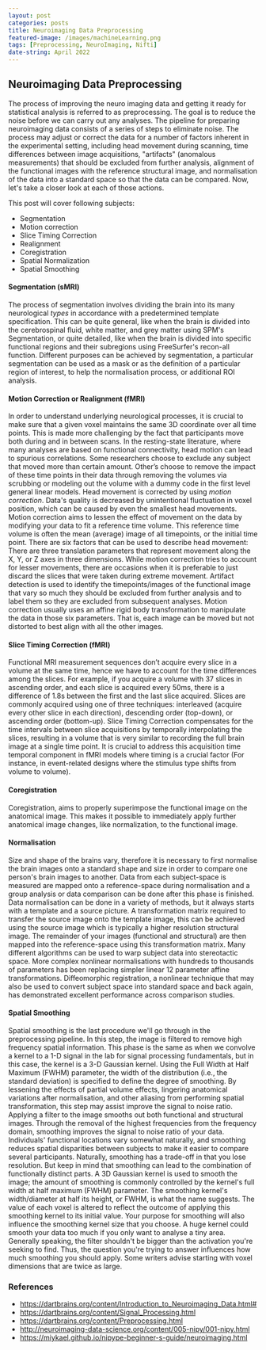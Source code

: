 ```yaml
---
layout: post
categories: posts
title: Neuroimaging Data Preprocessing
featured-image: /images/machineLearning.png
tags: [Preprocessing, NeuroImaging, Nifti]
date-string: April 2022
---
```


## Neuroimaging Data Preprocessing

The process of improving the neuro imaging data and getting it ready for statistical analysis is referred to as preprocessing. The goal is to reduce the noise before we can carry out any analyses. The pipeline for preparing neuroimaging data consists of a series of steps to eliminate noise. The process may adjust or correct the data for a number of factors inherent in the experimental setting, including head movement during scanning, time differences between image acquisitions, "artifacts" (anomalous measurements) that should be excluded from further analysis, alignment of the functional images with the reference structural image, and normalisation of the data into a standard space so that the data can be compared. Now, let's take a closer look at each of those actions. 

This post will cover following subjects:

+ Segmentation
+ Motion correction
+ Slice Timing Correction
+ Realignment
+ Coregistration
+ Spatial Normalization
+ Spatial Smoothing


#### Segmentation (sMRI)

The process of segmentation involves dividing the brain into its many neurological *types* in accordance with a predetermined template specification. This can be quite general, like when the brain is divided into the cerebrospinal fluid, white matter, and grey matter using SPM's Segmentation, or quite detailed, like when the brain is divided into specific functional regions and their subregions using FreeSurfer's recon-all function. Different purposes can be achieved by segmentation, a particular segmentation  can be used as a mask or as the definition of a particular region of interest, to help the normalisation process, or additional ROI analysis.

#### Motion Correction or Realignment (fMRI)


In order to understand underlying neurological processes, it is crucial to make sure that a given voxel maintains the same 3D coordinate over all time points. This is made more challenging by the fact that participants move both during and in between scans. In the resting-state literature, where many analyses are based on functional connectivity, head motion can lead to spurious correlations. Some researchers choose to exclude any subject that moved more than certain amount. Other’s choose to remove the impact of these time points in their data through removing the volumes via scrubbing or modeling out the volume with a dummy code in the first level general linear models. Head movement is corrected by using *motion correction*. Data's quality is decreased by unintentional fluctuation in voxel position, which can be caused by even the smallest head movements. Motion correction aims to lessen the effect of movement on the data by modifying your data to fit a reference time volume. This reference time volume is often the mean (average) image of all timepoints, or the initial time point. There are six factors that can be used to describe head movement: There are three translation parameters that represent movement along the X, Y, or Z axes in three dimensions. While motion correction tries to account for lesser movements, there are occasions when it is preferable to just discard the slices that were taken during extreme  movement. Artifact detection is used to identify the timepoints/images of the functional image that vary so much they should be excluded from further analysis and to label them so they are excluded from subsequent analyses. Motion correction usually uses an affine rigid body transformation to manipulate the data in those six parameters. That is, each image can be moved but not distorted to best align with all the other images.  

#### Slice Timing Correction (fMRI)

Functional MRI measurement sequences don’t acquire every slice in a volume at the same time, hence we have to account for the time differences among the slices. For example, if you acquire a volume with 37 slices in ascending order, and each slice is acquired every 50ms, there is a difference of 1.8s between the first and the last slice acquired. Slices are commonly acquired using one of three techniques: interleaved (acquire every other slice in each direction), descending order (top-down), or ascending order (bottom-up). Slice Timing Correction compensates for the time intervals between slice acquisitions by temporally interpolating the slices, resulting in a volume that is very similar to recording the full brain image at a single time point. It is crucial to address this acquisition time temporal component in fMRI models where timing is a crucial factor (For instance, in event-related designs where the stimulus type shifts from volume to volume).

#### Coregistration

Coregistration, aims to properly superimpose the functional image on the anatomical image. This makes it possible to immediately apply further anatomical image changes, like normalization, to the functional image.

#### Normalisation

Size and shape of the brains vary, therefore it is necessary to first normalise the brain images onto a standard shape and size in order to compare one person's brain images to another. Data from each subject-space is measured are mapped onto a reference-space during normalisation and a group analysis or data comparison can be done after this phase is finished. Data normalisation can be done in a variety of methods, but it always starts with a template and a source picture. A transformation matrix required to transfer the source image onto the template image, this can be achieved using the source image which is typically a higher resolution structural image. The remainder of your images (functional and structural) are then mapped into the reference-space using this transformation matrix. Many different algorithms can be used to warp subject data into stereotactic space. More complex nonlinear normalisations with hundreds to thousands of parameters has been replacing simpler linear 12 parameter affine transformations. Diffeomorphic registration, a nonlinear technique that may also be used to convert subject space into standard space and back again, has demonstrated excellent performance across comparison studies. 


#### Spatial Smoothing

Spatial smoothing is the last procedure we'll go through in the preprocessing pipeline. In this step, the image is filtered to remove high frequency spatial information. This phase is the same as when we convolve a kernel to a 1-D signal in the lab for signal processing fundamentals, but in this case, the kernel is a 3-D Gaussian kernel. Using the Full Width at Half Maximum (FWHM) parameter, the width of the distribution (i.e., the standard deviation) is specified to define the degree of smoothing. By lessening the effects of partial volume effects, lingering anatomical variations after normalisation, and other aliasing from performing spatial transformation, this step may assist improve the signal to noise ratio. Applying a filter to the image smooths out both functional and structural images. Through the removal of the highest frequencies from the frequency domain, smoothing improves the signal to noise ratio of your data. Individuals' functional locations vary somewhat naturally, and smoothing reduces spatial disparities between subjects to make it easier to compare several participants. Naturally, smoothing has a trade-off in that you lose resolution. But keep in mind that smoothing can lead to the combination of functionally distinct parts. A 3D Gaussian kernel is used to smooth the image; the amount of smoothing is commonly controlled by the kernel's full width at half maximum (FWHM) parameter. The smoothing kernel's width/diameter at half its height, or FWHM, is what the name suggests. The value of each voxel is altered to reflect the outcome of applying this smoothing kernel to its initial value. Your purpose for smoothing will also influence the smoothing kernel size that you choose. A huge kernel could smooth your data too much if you only want to analyse a tiny area. Generally speaking, the filter shouldn't be bigger than the activation you're seeking to find. Thus, the question you're trying to answer influences how much smoothing you should apply. Some writers advise starting with voxel dimensions that are twice as large.

### References
+ https://dartbrains.org/content/Introduction_to_Neuroimaging_Data.html#
+ https://dartbrains.org/content/Signal_Processing.html
+ https://dartbrains.org/content/Preprocessing.html
+ http://neuroimaging-data-science.org/content/005-nipy/001-nipy.html
+ https://miykael.github.io/nipype-beginner-s-guide/neuroimaging.html
